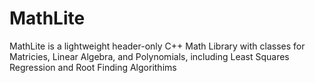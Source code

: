 # MathLite
MathLite is a lightweight header-only C++ Math Library with classes for Matricies, Linear Algebra, and Polynomials, including Least Squares Regression and Root Finding Algorithims
